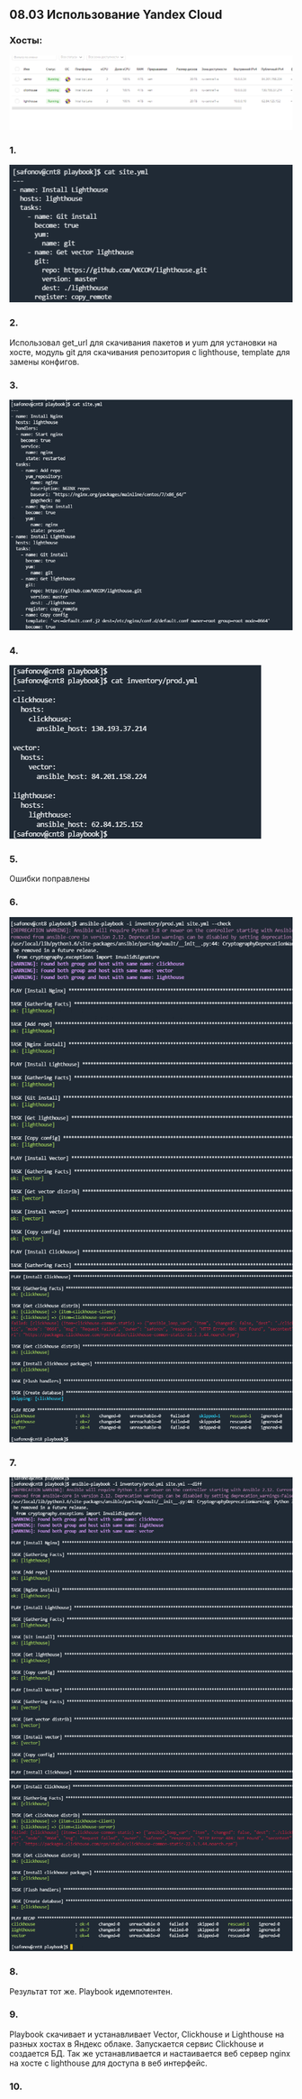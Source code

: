 ## 08.03 Использование Yandex Cloud

### Хосты:
![img.png](pic/img.png)

### 1.
![img_6.png](pic/img_6.png)

### 2.
Использовал get_url для скачивания пакетов и yum для установки на хосте, модуль git для скачивания репозитория с lighthouse, template для замены конфигов. 

### 3.
![img_7.png](pic/img_7.png)

### 4.
![img_1.png](pic/img_1.png)

### 5.
Ошибки поправлены

### 6.
![img.png](pic/img_8.png)
![img_1.png](pic/img_9.png)

### 7.
![img.png](pic/img_10.png)
![img_1.png](pic/img_11.png)

### 8.
Результат тот же. Playbook идемпотентен.

### 9.
Playbook скачивает и устанавливает Vector, Clickhouse и Lighthouse на разных хостах в Яндекс облаке. Запускается сервис Clickhouse и создается БД. Так же устанавливается и настаивается веб сервер nginx на хосте с lighthouse для доступа в веб интерфейс.  

### 10.